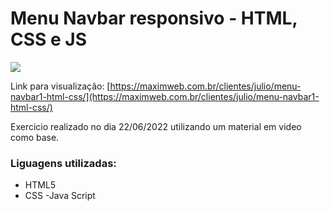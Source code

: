 # Menu Navbar responsivo - HTML, CSS e JS

![](https://i.ibb.co/8KNqNF4/printmenuvabar1.png)

Link para visualização: [https://maximweb.com.br/clientes/julio/menu-navbar1-html-css/](https://maximweb.com.br/clientes/julio/menu-navbar1-html-css/)

Exercicio realizado no dia 22/06/2022 utilizando um material em video como base.

### Liguagens utilizadas:
- HTML5
- CSS
-Java Script